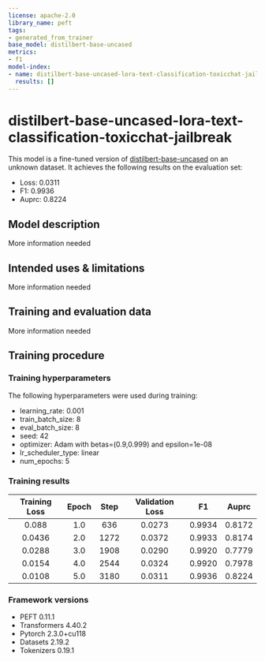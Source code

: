 ```yaml
---
license: apache-2.0
library_name: peft
tags:
- generated_from_trainer
base_model: distilbert-base-uncased
metrics:
- f1
model-index:
- name: distilbert-base-uncased-lora-text-classification-toxicchat-jailbreak
  results: []
---
```


<!-- This model card has been generated automatically according to the information the Trainer had access to. You
should probably proofread and complete it, then remove this comment. -->

# distilbert-base-uncased-lora-text-classification-toxicchat-jailbreak

This model is a fine-tuned version of [distilbert-base-uncased](https://huggingface.co/distilbert-base-uncased) on an unknown dataset.
It achieves the following results on the evaluation set:
- Loss: 0.0311
- F1: 0.9936
- Auprc: 0.8224

## Model description

More information needed

## Intended uses & limitations

More information needed

## Training and evaluation data

More information needed

## Training procedure

### Training hyperparameters

The following hyperparameters were used during training:
- learning_rate: 0.001
- train_batch_size: 8
- eval_batch_size: 8
- seed: 42
- optimizer: Adam with betas=(0.9,0.999) and epsilon=1e-08
- lr_scheduler_type: linear
- num_epochs: 5

### Training results

| Training Loss | Epoch | Step | Validation Loss | F1     | Auprc  |
|:-------------:|:-----:|:----:|:---------------:|:------:|:------:|
| 0.088         | 1.0   | 636  | 0.0273          | 0.9934 | 0.8172 |
| 0.0436        | 2.0   | 1272 | 0.0372          | 0.9933 | 0.8174 |
| 0.0288        | 3.0   | 1908 | 0.0290          | 0.9920 | 0.7779 |
| 0.0154        | 4.0   | 2544 | 0.0324          | 0.9920 | 0.7978 |
| 0.0108        | 5.0   | 3180 | 0.0311          | 0.9936 | 0.8224 |


### Framework versions

- PEFT 0.11.1
- Transformers 4.40.2
- Pytorch 2.3.0+cu118
- Datasets 2.19.2
- Tokenizers 0.19.1